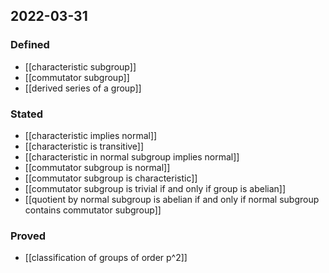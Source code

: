 ## 2022-03-31
### Defined
- [[characteristic subgroup]]
- [[commutator subgroup]]
- [[derived series of a group]]
### Stated
- [[characteristic implies normal]]
- [[characteristic is transitive]]
- [[characteristic in normal subgroup implies normal]]
- [[commutator subgroup is normal]]
- [[commutator subgroup is characteristic]]
- [[commutator subgroup is trivial if and only if group is abelian]]
- [[quotient by normal subgroup is abelian if and only if normal subgroup contains commutator subgroup]]
### Proved
- [[classification of groups of order p^2]]